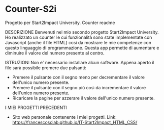 # Counter-S2i
Progetto per Start2Impact University. Counter
readme


DESCRIZIONE
Benvenuti nel mio secondo progetto Start2Impact University. Ho realizzato un counter le cui funzionalità sono state implementate con Javascript (anche il file HTML) così da mostrare le mie competenze con questo linguaggio di programmazione. Questa app permette di aumentare e diminuire il valore del numero presente al centro.

ISTRUZIONI
Non e' necessario installare alcun software. Appena aperto il file sarà possibile premere due pulsanti:
- Premere il pulsante con il segno meno per decrementare il valore dell'unico numero presente.
- Premere il pulsante con il segno più così da incrementare il valore dell'unico numero presente.
- Ricaricare la pagine per azzerare il valore dell'unico numero presente.

I MIEI PROGETTI PRECEDENTI
- Sito web personale contenente i miei progetti. Link: https://francescosciab.github.io/IT-Start2Impact_HTML_CSS/
